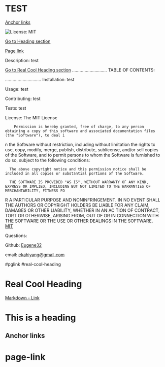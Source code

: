 # TEST

[Anchor links](#anchor-links)

![License: MIT](https://img.shields.io/badge/License-MIT-yellow.svg)

[Go to Heading section](#this-is-a-heading)

[Page link](#page-link)


Description:  test

[Go to Real Cool Heading section](#real-cool-heading)
............................
                                TABLE OF CONTENTS:

.............................
Installation:    test

Usage:  test

Contributing:  test

Tests:  test

License:        The MIT License

        Permission is hereby granted, free of charge, to any person obtaining a copy of this software and associated documentation files (the "Software"), to deal i
n the Software without restriction, including without limitation the rights to use, copy, modify, merge, publish, distribute, sublicense, and/or sell copies of the 
Software, and to permit persons to whom the Software is furnished to do so, subject to the following conditions:

      The above copyright notice and this permission notice shall be included in all copies or substantial portions of the Software.

      THE SOFTWARE IS PROVIDED "AS IS", WITHOUT WARRANTY OF ANY KIND, EXPRESS OR IMPLIED, INCLUDING BUT NOT LIMITED TO THE WARRANTIES OF MERCHANTABILITY, FITNESS FO
R A PARTICULAR PURPOSE AND NONINFRINGEMENT. IN NO EVENT SHALL THE AUTHORS OR COPYRIGHT HOLDERS BE LIABLE FOR ANY CLAIM, DAMAGES OR OTHER LIABILITY, WHETHER IN AN AC
TION OF CONTRACT, TORT OR OTHERWISE, ARISING FROM, OUT OF OR IN CONNECTION WITH THE SOFTWARE OR THE USE OR OTHER DEALINGS IN THE SOFTWARE.
        [MIT](https://opensource.org/licenses/MIT)

Questions:

Github:
[Eugene32](https://github.com/eugene32)

email:
[ekahiyang@gmail.com](mailto:ekahiyang@gmail.com)

#pglink
#real-cool-heading
# Real Cool Heading

[Markdown - Link](#Link)
# This is a heading


## Anchor links
# page-link
